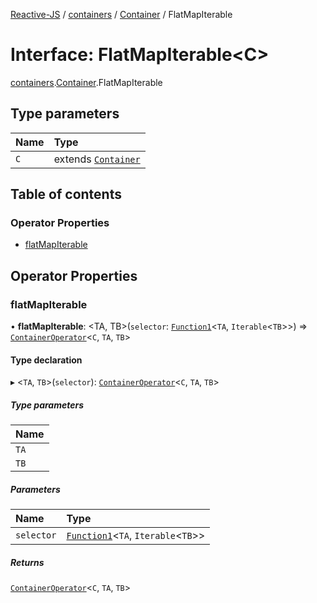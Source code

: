 [Reactive-JS](../README.md) / [containers](../modules/containers.md) / [Container](../modules/containers.Container.md) / FlatMapIterable

# Interface: FlatMapIterable<C\>

[containers](../modules/containers.md).[Container](../modules/containers.Container.md).FlatMapIterable

## Type parameters

| Name | Type |
| :------ | :------ |
| `C` | extends [`Container`](containers.Container-1.md) |

## Table of contents

### Operator Properties

- [flatMapIterable](containers.Container.FlatMapIterable.md#flatmapiterable)

## Operator Properties

### flatMapIterable

• **flatMapIterable**: <TA, TB\>(`selector`: [`Function1`](../modules/functions.md#function1)<`TA`, `Iterable`<`TB`\>\>) => [`ContainerOperator`](../modules/containers.md#containeroperator)<`C`, `TA`, `TB`\>

#### Type declaration

▸ <`TA`, `TB`\>(`selector`): [`ContainerOperator`](../modules/containers.md#containeroperator)<`C`, `TA`, `TB`\>

##### Type parameters

| Name |
| :------ |
| `TA` |
| `TB` |

##### Parameters

| Name | Type |
| :------ | :------ |
| `selector` | [`Function1`](../modules/functions.md#function1)<`TA`, `Iterable`<`TB`\>\> |

##### Returns

[`ContainerOperator`](../modules/containers.md#containeroperator)<`C`, `TA`, `TB`\>

